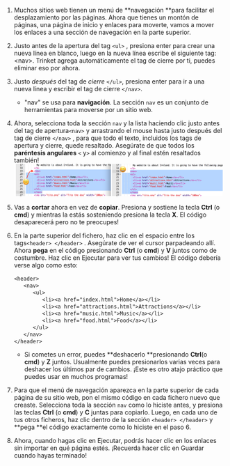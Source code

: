 1. Muchos sitios web tienen un menú de **navegación **para facilitar el desplazamiento por las páginas. Ahora que tienes un montón de páginas, una página de inicio y enlaces para moverte, vamos a mover los enlaces a una sección de navegación en la parte superior.
2. Justo antes de la apertura del tag `<ul>` , presiona enter para crear una nueva línea en blanco, luego en la nueva línea escribe el siguiente tag: &lt;nav&gt;. Trinket agrega automáticamente el tag de cierre por ti, puedes eliminar eso por ahora.
3. Justo _después_ del tag de  _cierre_ `</ul>`, presiona enter para ir a una nueva línea y escribir el tag de cierre `</nav>`. 
   * "nav" se usa para **navigación**. La sección `nav` es un conjunto de herramientas para moverse por un sitio web.
4. Ahora, selecciona toda la sección `nav` y la lista haciendo clic justo antes del tag de apertura`<nav>` y arrastrando el mouse hasta justo después del tag de cierre  `</nav>` , para que todo el texto, incluidos los tags de apertura y cierre, quede resaltado. Asegúrate  de que todos los **paréntesis angulares** `<` y`>` al comienzo y al final estén resaltados también! ![](assets/SelectTextYayWhoops.png)
5. Vas a **cortar** ahora en vez de **copiar**. Presiona y sostiene la tecla **Ctrl** \(o **cmd**\)  y mientras la estás sosteniendo presiona la tecla **X**. El código desaparecerá pero no te preocupes!
6. En la parte superior del fichero, haz clic en el espacio entre los tags`<header> </header>` . Asegúrate de ver el cursor parpadeando allí. Ahora **pega** en el código presionando **Ctrl** \(o **cmd**\) y **V** juntos como de costumbre. Haz clic en Ejecutar para ver tus cambios! El código debería verse algo como esto:

   ```
   <header>
      <nav>
         <ul>
            <li><a href="index.html">Home</a></li>
            <li><a href="attractions.html">Attractions</a></li>
            <li><a href="music.html">Music</a></li>
            <li><a href="food.html">Food</a></li>
         </ul>
      </nav>
   </header>
   ```

   * Si cometes un error, puedes **deshacerlo **presionando **Ctrl**\(o **cmd**\) y **Z** juntos. Usualmente puedes presionarlos varias veces para deshacer los últimos par de cambios. ¡Este es otro atajo práctico que puedes usar en muchos programas!

7. Para que el menú de navegación aparezca en la parte superior de cada página de su sitio web, pon el mismo código en cada fichero nuevo que creaste. Selecciona toda la sección `nav` como lo hiciste antes, y presiona las teclas **Ctrl** \(o **cmd**\) y **C** juntas para copiarlo. Luego, en cada uno de tus otros ficheros, haz clic dentro de la sección  `<header> </header>` y **pega  **el código exactamente como lo hiciste en el paso 6.

8. Ahora, cuando hagas clic en Ejecutar, podrás hacer clic en los enlaces sin importar en qué página estés. ¡Recuerda hacer clic en Guardar cuando hayas terminado!



